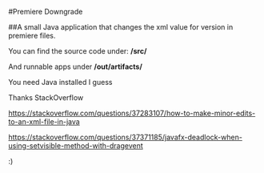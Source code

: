 #Premiere Downgrade

##A small Java application that changes the xml value for version in premiere files.

You can find the source code under: **/src/**

And runnable apps under **/out/artifacts/**

You need Java installed I guess

Thanks StackOverflow


https://stackoverflow.com/questions/37283107/how-to-make-minor-edits-to-an-xml-file-in-java

https://stackoverflow.com/questions/37371185/javafx-deadlock-when-using-setvisible-method-with-dragevent


:)